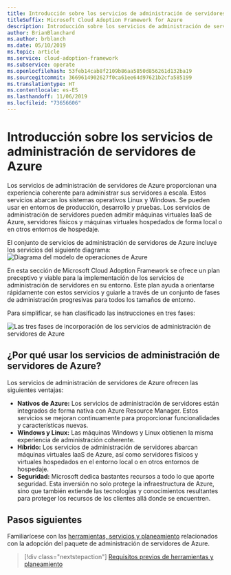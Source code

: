 ```yaml
---
title: Introducción sobre los servicios de administración de servidores de Azure
titleSuffix: Microsoft Cloud Adoption Framework for Azure
description: Introducción sobre los servicios de administración de servidores de Azure
author: BrianBlanchard
ms.author: brblanch
ms.date: 05/10/2019
ms.topic: article
ms.service: cloud-adoption-framework
ms.subservice: operate
ms.openlocfilehash: 53feb14cab8f2109b86aa5850d856261d132ba19
ms.sourcegitcommit: 3669614902627f0ca61ee64d97621b2cfa585199
ms.translationtype: HT
ms.contentlocale: es-ES
ms.lasthandoff: 11/06/2019
ms.locfileid: "73656606"
---
```

# <a name="overview-of-azure-server-management-services"></a>Introducción sobre los servicios de administración de servidores de Azure

Los servicios de administración de servidores de Azure proporcionan una experiencia coherente para administrar sus servidores a escala. Estos servicios abarcan los sistemas operativos Linux y Windows. Se pueden usar en entornos de producción, desarrollo y pruebas. Los servicios de administración de servidores pueden admitir máquinas virtuales IaaS de Azure, servidores físicos y máquinas virtuales hospedados de forma local o en otros entornos de hospedaje.

El conjunto de servicios de administración de servidores de Azure incluye los servicios del siguiente diagrama: ![Diagrama del modelo de operaciones de Azure](./media/operations-diagram.png)

En esta sección de Microsoft Cloud Adoption Framework se ofrece un plan preceptivo y viable para la implementación de los servicios de administración de servidores en su entorno. Este plan ayuda a orientarse rápidamente con estos servicios y guiarle a través de un conjunto de fases de administración progresivas para todos los tamaños de entorno.

Para simplificar, se han clasificado las instrucciones en tres fases:

![Las tres fases de incorporación de los servicios de administración de servidores de Azure](./media/operations-stages.png)

<!-- markdownlint-disable MD026 -->

## <a name="why-use-azure-server-management-services"></a>¿Por qué usar los servicios de administración de servidores de Azure?

Los servicios de administración de servidores de Azure ofrecen las siguientes ventajas:

- **Nativos de Azure:** Los servicios de administración de servidores están integrados de forma nativa con Azure Resource Manager. Estos servicios se mejoran continuamente para proporcionar funcionalidades y características nuevas.
- **Windows y Linux:** Las máquinas Windows y Linux obtienen la misma experiencia de administración coherente.
- **Híbrido:** Los servicios de administración de servidores abarcan máquinas virtuales IaaS de Azure, así como servidores físicos y virtuales hospedados en el entorno local o en otros entornos de hospedaje.
- **Seguridad:** Microsoft dedica bastantes recursos a todo lo que aporte seguridad. Esta inversión no solo protege la infraestructura de Azure, sino que también extiende las tecnologías y conocimientos resultantes para proteger los recursos de los clientes allá donde se encuentren.

## <a name="next-steps"></a>Pasos siguientes

Familiarícese con las [herramientas, servicios y planeamiento](./prerequisites.md) relacionados con la adopción del paquete de administración de servidores de Azure.

> [!div class="nextstepaction"]
> [Requisitos previos de herramientas y planeamiento](./prerequisites.md)
